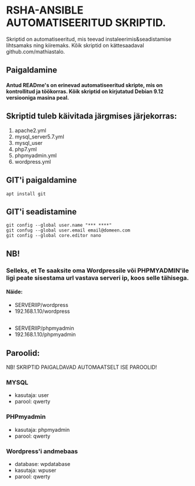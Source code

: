 # RSHA-ANSIBLE AUTOMATISEERITUD SKRIPTID. 
 Skriptid on automatiseeritud, mis teevad instaleerimis&seadistamise lihtsamaks ning kiiremaks.
Kõik skriptid on kättesaadaval github.com/mathiastalo.

## Paigaldamine
#### Antud READme's on erinevad automatiseeritud skripte, mis on kontrollitud ja töökorras. Kõik skriptid on kirjutatud Debian 9.12 versiooniga masina peal.

## Skriptid tuleb käivitada järgmises järjekorras:
1. apache2.yml
2. mysql_server5.7.yml
3. mysql_user
4. php7.yml
5. phpmyadmin.yml
6. wordpress.yml

## GIT'i paigaldamine
```
apt install git
```
## GIT'i seadistamine
```
git config --global user.name "*** ****"
git confug --global user.email email@domeen.com
git config --global core.editor nano
```
## NB!

### Selleks, et Te saaksite oma Wordpressile või PHPMYADMIN'ile ligi peate sisestama url vastava serveri ip, koos selle tähisega.
#### Näide:
- SERVERIIP/wordpress
- 192.168.1.10/wordpress
##
- SERVERIIP/phpmyadmin
- 192.168.1.10/phpmyadmin

## Paroolid:
NB! SKRIPTID PAIGALDAVAD AUTOMAATSELT ISE PAROOLID!
### MYSQL
- kasutaja: user
- parool: qwerty

### PHPmyadmin
- kasutaja: phpmyadmin
- parool: qwerty

### Wordpress'i andmebaas
- database: wpdatabase
- kasutaja: wpuser
- parool: qwerty

